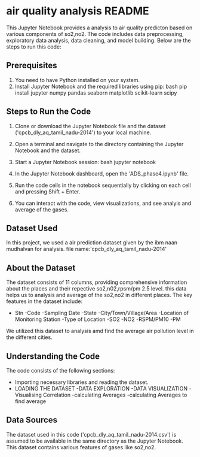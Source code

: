 # air quality analysis README

This Jupyter Notebook provides a analysis to air quality predicton based on various components of so2,no2. The code includes data preprocessing, exploratory data analysis, data cleaning, and model building. Below are the steps to run this code:

## Prerequisites
1. You need to have Python installed on your system.
2. Install Jupyter Notebook and the required libraries using pip:
   bash
   pip install jupyter numpy pandas seaborn matplotlib scikit-learn scipy
   

## Steps to Run the Code
1. Clone or download the Jupyter Notebook file and the dataset ('cpcb_dly_aq_tamil_nadu-2014') to your local machine.
2. Open a terminal and navigate to the directory containing the Jupyter Notebook and the dataset.
3. Start a Jupyter Notebook session:
   bash
   jupyter notebook
   
4. In the Jupyter Notebook dashboard, open the 'ADS_phase4.ipynb' file.
5. Run the code cells in the notebook sequentially by clicking on each cell and pressing Shift + Enter.
6. You can interact with the code, view visualizations, and see analyis and average of the gases.

## Dataset Used
In this project, we used a air prediction dataset given by the ibm naan mudhalvan for analysis.
file name:'cpcb_dly_aq_tamil_nadu-2014'
## About the Dataset
The dataset consists of 11 columns, providing comprehensive information about the places and their repective so2,n02,rpsm/pm 2.5 level. this data helps us to analysis and average of the so2,no2 in different places.
The key features in the dataset include:
- Stn 
-Code 
-Sampling Date 
-State 
-City/Town/Village/Area
-Location of Monitoring Station
-Type of Location 
-SO2
-NO2 
-RSPM/PM10
-PM

We utilized this dataset to analysis amd find the average air pollution level in the different cities.


## Understanding the Code
The code consists of the following sections:
- Importing necessary libraries and reading the dataset.
- LOADING THE DATASET
-DATA EXPLORATION
-DATA VISUALIZATION
-Visualising Correlation
-calculating Averages
-calculating Averages to find average

## Data Sources
The dataset used in this code ('cpcb_dly_aq_tamil_nadu-2014.csv') is assumed to be available in the same directory as the Jupyter Notebook. This dataset contains various features of gases like so2,no2.
